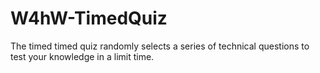 # W4hW-TimedQuiz
The timed timed quiz randomly selects a series of technical questions to test your knowledge in a limit time.
